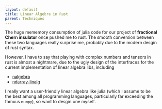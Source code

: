 ```yaml
---
layout: default
title: Linear Algebra in Rust
parent: Techniques
---
```


The huge mememory consumption of julia code for our project of **fractional Chern insulator** once pushed me to rust. The smooth conversion between these two languages really surprise me, probably due to the modern desgin of rust syntax. 

However, I have to say that playing with complex numbers and tensors in rust is almost a nightmare, due to the ugly design of the interfraces for the current implementation of linear algebra libs, including 

- [nalgebra](https://crates.io/crates/nalgebra)
- [ndarray-linalg](https://crates.io/crates/ndarray-linalg)

I really want a user-friendly linear algebra like julia (which I assume to be the best among all programming languages, particularly far exceeding the famous `numpy`), so want to desgin one myself.